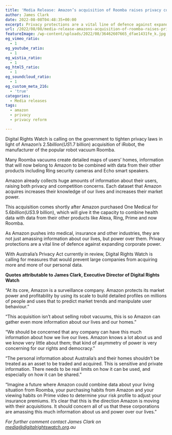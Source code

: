 ```yaml
---
title: 'Media Release: Amazon’s acquisition of Roomba raises privacy concerns'
author: James Clark
date: 2022-08-08T04:48:35+00:00
excerpt: Privacy protections are a vital line of defence against expanding corporate power.
url: /2022/08/08/media-release-amazons-acquisition-of-roomba-raises-privacy-concerns/
featureImage: /wp-content/uploads/2022/08/36462607665_dfae1431fe_k.jpg
eg_vimeo_ratio:
  - 1
eg_youtube_ratio:
  - 1
eg_wistia_ratio:
  - 1
eg_html5_ratio:
  - 1
eg_soundcloud_ratio:
  - 1
eg_custom_meta_216:
  - 'true'
categories:
  - Media releases
tags:
  - amazon
  - privacy
  - privacy reform

---
```

Digital Rights Watch is calling on the government to tighten privacy laws in light of Amazon’s $2.5 billion (US$1.7 billion) acquisition of iRobot, the manufacturer of the popular robot vacuum Roomba.

Many Roomba vacuums create detailed maps of users&#8217; homes, information that will now belong to Amazon to be combined with data from their other products including Ring security cameras and Echo smart speakers.

Amazon already collects huge amounts of information about their users, raising both privacy and competition concerns. Each dataset that Amazon acquires increases their knowledge of our lives and increases their market power.

This acquisition comes shortly after Amazon purchased One Medical for $5.6 billion (US$3.9 billion), which will give it the capacity to combine health data with data from their other products like Alexa, Ring, Prime and now Roomba.

As Amazon pushes into medical, insurance and other industries, they are not just amassing information about our lives, but power over them. Privacy protections are a vital line of defence against expanding corporate power.

With Australia’s Privacy Act currently in review, Digital Rights Watch is calling for measures that would prevent large companies from acquiring more and more of our personal data.

**Quotes attributable to James Clark, Executive Director of Digital Rights Watch**

“At its core, Amazon is a surveillance company. Amazon protects its market power and profitability by using its scale to build detailed profiles on millions of people and uses that to predict market trends and manipulate user behaviour.”

“This acquisition isn’t about selling robot vacuums, this is so Amazon can gather even more information about our lives and our homes.”

“We should be concerned that any company can have this much information about how we live our lives. Amazon knows a lot about us and we know very little about them; that kind of asymmetry of power is very concerning for our rights and democracy.”

“The personal information about Australia’s and their homes shouldn’t be treated as an asset to be traded and acquired. This is sensitive and private information. There needs to be real limits on how it can be used, and especially on how it can be shared.”

“Imagine a future where Amazon could combine data about your living situation from Roomba, your purchasing habits from Amazon and your viewing habits on Prime video to determine your risk profile to adjust your insurance premiums. It&#8217;s clear that this is the direction Amazon is moving with their acquisitions. It should concern all of us that these corporations are amassing this much information about us and power over our lives.&#8221;

_For further comment contact James Clark on media@digitalrightswatch.org.au_